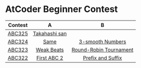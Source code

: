 # AtCoder Beginner Contest

|Contest|A|B|
|:---:|:---:|:---:|
|[ABC325](https://atcoder.jp/contests/abc325)|[Takahashi san](ABC325/A_Takahashi_san.py)||
|[ABC324](https://atcoder.jp/contests/abc324)|[Same](ABC324/A_Same.py)|[3-smooth Numbers](ABC324/B_3_smooth_Numbers.py)|
|[ABC323](https://atcoder.jp/contests/abc323)|[Weak Beats](ABC323/A_Weak_Beats.py)|[Round-Robin Tournament](ABC323/B_Round_Robin_Tournament.py)|
|[ABC322](https://atcoder.jp/contests/abc322)|[First ABC 2](ABC322/A_First_ABC_2.py)|[Prefix and Suffix](ABC322/B_Prefix_and_Suffix.py)|
